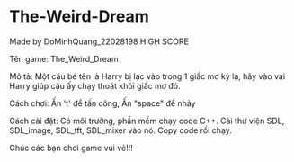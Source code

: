 # The-Weird-Dream
Made by DoMinhQuang_22028198
HIGH SCORE

Tên game: The_Weird_Dream

Mô tả: Một cậu bé tên là Harry bị lạc vào trong 1 giấc mơ kỳ lạ, hãy vào vai Harry giúp cậu ấy chạy thoát khỏi giấc mơ đó.

Cách chơi: Ấn 't' để tấn công,
           Ấn "space" để nhảy
          
Cách cài đặt: Có môi trường, phần mềm chạy code C++. Cài thư viện SDL, SDL_image, SDL_tft, SDL_mixer vào nó. Copy code rồi chạy.

Chúc các bạn chơi game vui vẻ!!!
 

